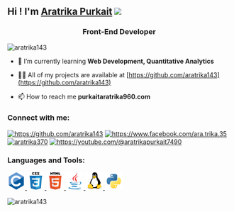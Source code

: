 ## Hi ! I'm [**Aratrika Purkait**](https://github.com/aratrika143) <img src="https://raw.githubusercontent.com/MartinHeinz/MartinHeinz/master/wave.gif" width="4%">

<h3 align="center">Front-End Developer</h3>

<p align="left"> <img src="https://komarev.com/ghpvc/?username=aratrika143&label=Profile%20views&color=0e75b6&style=flat" alt="aratrika143" /> </p>

- 🌱 I’m currently learning **Web Development, Quantitative Analytics**

- 👨‍💻 All of my projects are available at [https://github.com/aratrika143](https://github.com/aratrika143)

- 📫 How to reach me **purkaitaratrika960.com**

<h3 align="left">Connect with me:</h3>
<p align="left">
<a href="https://linkedin.com/in/https://github.com/aratrika143" target="blank"><img align="center" src="https://raw.githubusercontent.com/rahuldkjain/github-profile-readme-generator/master/src/images/icons/Social/linked-in-alt.svg" alt="https://github.com/aratrika143" height="30" width="40" /></a>
<a href="https://fb.com/https://www.facebook.com/ara.trika.35" target="blank"><img align="center" src="https://raw.githubusercontent.com/rahuldkjain/github-profile-readme-generator/master/src/images/icons/Social/facebook.svg" alt="https://www.facebook.com/ara.trika.35" height="30" width="40" /></a>
<a href="https://instagram.com/aratrika370" target="blank"><img align="center" src="https://raw.githubusercontent.com/rahuldkjain/github-profile-readme-generator/master/src/images/icons/Social/instagram.svg" alt="aratrika370" height="30" width="40" /></a>
<a href="https://www.youtube.com/c/https://youtube.com/@aratrikapurkait7490" target="blank"><img align="center" src="https://raw.githubusercontent.com/rahuldkjain/github-profile-readme-generator/master/src/images/icons/Social/youtube.svg" alt="https://youtube.com/@aratrikapurkait7490" height="30" width="40" /></a>
</p>

<h3 align="left">Languages and Tools:</h3>
<p align="left"> <a href="https://www.cprogramming.com/" target="_blank" rel="noreferrer"> <img src="https://raw.githubusercontent.com/devicons/devicon/master/icons/c/c-original.svg" alt="c" width="40" height="40"/> </a> <a href="https://www.w3schools.com/css/" target="_blank" rel="noreferrer"> <img src="https://raw.githubusercontent.com/devicons/devicon/master/icons/css3/css3-original-wordmark.svg" alt="css3" width="40" height="40"/> </a> <a href="https://www.w3.org/html/" target="_blank" rel="noreferrer"> <img src="https://raw.githubusercontent.com/devicons/devicon/master/icons/html5/html5-original-wordmark.svg" alt="html5" width="40" height="40"/> </a> <a href="https://www.java.com" target="_blank" rel="noreferrer"> <img src="https://raw.githubusercontent.com/devicons/devicon/master/icons/java/java-original.svg" alt="java" width="40" height="40"/> </a> <a href="https://www.linux.org/" target="_blank" rel="noreferrer"> <img src="https://raw.githubusercontent.com/devicons/devicon/master/icons/linux/linux-original.svg" alt="linux" width="40" height="40"/> </a> <a href="https://www.python.org" target="_blank" rel="noreferrer"> <img src="https://raw.githubusercontent.com/devicons/devicon/master/icons/python/python-original.svg" alt="python" width="40" height="40"/> </a> </p>

<p><img align="center" src="https://github-readme-stats.vercel.app/api/top-langs?username=aratrika143&show_icons=true&locale=en&layout=compact&theme=chartreuse-dark" alt="aratrika143" /></p>

